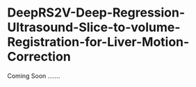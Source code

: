 # DeepRS2V-Deep-Regression-Ultrasound-Slice-to-volume-Registration-for-Liver-Motion-Correction
Coming Soon .......
